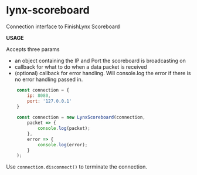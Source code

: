 # lynx-scoreboard
Connection interface to FinishLynx Scoreboard

**USAGE**

Accepts three params
 - an object containing the IP and Port the scoreboard is broadcasting on
 - callback for what to do when a data packet is received
 - (optional) callback for error handling. Will console.log the error if there is no error handling passed in.

```javascript
    const connection = {
        ip: 8080,
        port: '127.0.0.1'
    }
    
    const connection = new LynxScoreboard(connection, 
        packet => {
            console.log(packet);
        },
        error => {
            console.log(error);
        }
    );
```

Use `connection.disconnect()` to terminate the connection.